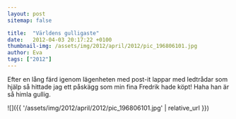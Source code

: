 ```yaml
---
layout: post
sitemap: false

title:  "Världens gulligaste"
date:   2012-04-03 20:17:22 +0100
thumbnail-img: /assets/img/2012/april/2012/pic_196806101.jpg
author: Eva
tags: ["2012"]
---
```


Efter en lång färd igenom lägenheten med post-it lappar med ledtrådar som hjälp så hittade jag ett påskägg som min fina Fredrik hade köpt! Haha han är så himla gullig.

![]({{ '/assets/img/2012/april/2012/pic_196806101.jpg'  | relative_url }})

